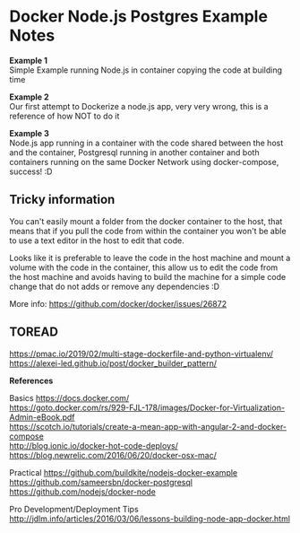
# Docker Node.js Postgres Example Notes

__Example 1__   
Simple Example running Node.js in container copying the code at building time

__Example 2__   
Our first attempt to Dockerize a node.js app, very very wrong, this is a reference of how NOT to do it

__Example 3__   
Node.js app running in a container with the code shared between the host and the container, Postgresql running in another container and both containers running on the same Docker Network using docker-compose, success! :D


## Tricky information

You can't easily mount a folder from the docker container to the host, that means that if you pull the code from within the container you won't be able to use a text editor in the host to edit that code.

Looks like it is preferable to leave the code in the host machine and mount a volume with the code in the container, this allow us to edit the code from the host machine and avoids having to build the machine for a simple code change that do not adds or remove any dependencies :D

More info: https://github.com/docker/docker/issues/26872

## TOREAD
https://pmac.io/2019/02/multi-stage-dockerfile-and-python-virtualenv/
https://alexei-led.github.io/post/docker_builder_pattern/

__References__

Basics
https://docs.docker.com/   
https://goto.docker.com/rs/929-FJL-178/images/Docker-for-Virtualization-Admin-eBook.pdf   
https://scotch.io/tutorials/create-a-mean-app-with-angular-2-and-docker-compose   
http://blog.ionic.io/docker-hot-code-deploys/   
https://blog.newrelic.com/2016/06/20/docker-osx-mac/   

Practical
https://github.com/buildkite/nodejs-docker-example   
https://github.com/sameersbn/docker-postgresql   
https://github.com/nodejs/docker-node   

Pro Development/Deployment Tips
http://jdlm.info/articles/2016/03/06/lessons-building-node-app-docker.html
